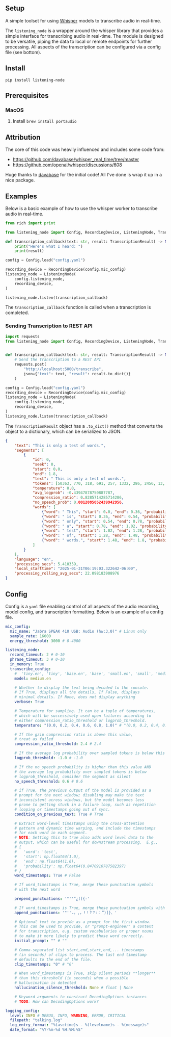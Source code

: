 ## Setup
A simple toolset for using [Whisper](https://openai.com/index/whisper/) models to transcribe audio in real-time.

The `listening_node` is a wrapper around the whisper library that provides a simple interface for transcribing audio in real-time.  The module is designed to be versatile, piping the data to local or remote endpoints for further processing.  All aspects of the transcription can be configured via a config file (see bottom).

## Install
```
pip install listening-node
```

## Prerequisites

### MacOS
1. Install `brew install portaudio`

## Attribution
The core of this code was heavily influenced and includes some code from:
- https://github.com/davabase/whisper_real_time/tree/master
- https://github.com/openai/whisper/discussions/608

Huge thanks to [davabase](https://github.com/davabase) for the initial code!  All I've done is wrap it up in a nice package.

## Examples

Below is a basic example of how to use the whisper worker to transcribe audio in real-time.
```python
from rich import print

from listening_node import Config, RecordingDevice, ListeningNode, TranscriptionResult

def transcription_callback(text: str, result: TranscriptionResult) -> None:
    print("Here's what I heard: ")
    print(result)

config = Config.load("config.yaml")

recording_device = RecordingDevice(config.mic_config)
listening_node = ListeningNode(
    config.listening_node,
    recording_device,
)

listening_node.listen(transcription_callback)
```

The `transcription_callback` function is called when a transcription is completed. 

### Sending Transcription to REST API
```python
import requests
from listening_node import Config, RecordingDevice, ListeningNode, TranscriptionResult


def transcription_callback(text: str, result: TranscriptionResult) -> None:
    # Send the transcription to a REST API
    requests.post(
        "http://localhost:5000/transcribe",
        json={"text": text, "result": result.to_dict()}
    )

config = Config.load("config.yaml")
recording_device = RecordingDevice(config.mic_config)
listening_node = ListeningNode(
    config.listening_node,
    recording_device,
)
listening_node.listen(transcription_callback)
```

The `TranscriptionResult` object has a `.to_dict()` method that converts the object to a dictionary, which can be serialized to JSON.

```json
{
    "text": "This is only a test of words.",
    "segments": [
        {
            "id": 0,
            "seek": 0,
            "start": 0.0,
            "end": 1.8,
            "text": " This is only a test of words.",
            "tokens": [50363, 770, 318, 691, 257, 1332, 286, 2456, 13, 50463],
            "temperature": 0.0,
            "avg_logprob": -0.43947878750887787,
            "compression_ratio": 0.8285714285714286,
            "no_speech_prob": 0.0012085052439942956,
            "words": [
                {"word": " This", "start": 0.0, "end": 0.36, "probability": 0.750191330909729},
                {"word": " is", "start": 0.36, "end": 0.54, "probability": 0.997636079788208},
                {"word": " only", "start": 0.54, "end": 0.78, "probability": 0.998072624206543},
                {"word": " a", "start": 0.78, "end": 1.02, "probability": 0.9984667897224426},
                {"word": " test", "start": 1.02, "end": 1.28, "probability": 0.9980781078338623},
                {"word": " of", "start": 1.28, "end": 1.48, "probability": 0.99817955493927},
                {"word": " words.", "start": 1.48, "end": 1.8, "probability": 0.9987621307373047}
            ]
        }
    ],
    "language": "en",
    "processing_secs": 5.410359,
    "local_starttime": "2025-01-31T06:19:03.322642-06:00",
    "processing_rolling_avg_secs": 22.098183908976
}
```

## Config
Config is a `yaml` file enabling control of all aspects of the audio recording, model config, and transcription formatting. Below is an example of a config file.

```yaml
mic_config:
  mic_name: "Jabra SPEAK 410 USB: Audio (hw:3,0)" # Linux only
  sample_rate: 16000
  energy_threshold: 3000 # 0-4000

listening_node:
  record_timeout: 2 # 0-10
  phrase_timeout: 3 # 0-10
  in_memory: True
  transcribe_config:
    #  'tiny.en', 'tiny', 'base.en', 'base', 'small.en', 'small', 'medium.en', 'medium', 'large-v1', 'large-v2', 'large-v3', 'large', 'large-v3-turbo', 'turbo'
    model: medium.en

    # Whether to display the text being decoded to the console.
    # If True, displays all the details, If False, displays
    # minimal details. If None, does not display anything
    verbose: True

    # Temperature for sampling. It can be a tuple of temperatures,
    # which will be successively used upon failures according to
    # either compression_ratio_threshold or logprob_threshold.
    temperature: "(0.0, 0.2, 0.4, 0.6, 0.8, 1.0)" # "(0.0, 0.2, 0.4, 0.6, 0.8, 1.0)"

    # If the gzip compression ratio is above this value,
    # treat as failed
    compression_ratio_threshold: 2.4 # 2.4

    # If the average log probability over sampled tokens is below this value, treat as failed
    logprob_threshold: -1.0 # -1.0

    # If the no_speech probability is higher than this value AND
    # the average log probability over sampled tokens is below
    # logprob_threshold, consider the segment as silent
    no_speech_threshold: 0.6 # 0.6

    # if True, the previous output of the model is provided as a
    # prompt for the next window; disabling may make the text
    # inconsistent across windows, but the model becomes less
    # prone to getting stuck in a failure loop, such as repetition
    # looping or timestamps going out of sync.
    condition_on_previous_text: True # True

    # Extract word-level timestamps using the cross-attention
    # pattern and dynamic time warping, and include the timestamps
    # for each word in each segment.
    # NOTE: Setting this to true also adds word level data to the
    # output, which can be useful for downstream processing.  E.g.,
    # {
    #   'word': 'test',
    #   'start': np.float64(1.0),
    #   'end': np.float64(1.6),
    #   'probability': np.float64(0.8470910787582397)
    # }
    word_timestamps: True # False

    # If word_timestamps is True, merge these punctuation symbols
    # with the next word

    prepend_punctuations: '"''“¿([{-'

    # If word_timestamps is True, merge these punctuation symbols with the previous word
    append_punctuations: '"''.。,，!！?？:：”)]}、'

    # Optional text to provide as a prompt for the first window.
    # This can be used to provide, or "prompt-engineer" a context
    # for transcription, e.g. custom vocabularies or proper nouns
    # to make it more likely to predict those word correctly.
    initial_prompt: "" # ""

    # Comma-separated list start,end,start,end,... timestamps
    # (in seconds) of clips to process. The last end timestamp
    # defaults to the end of the file.
    clip_timestamps: "0" # "0"

    # When word_timestamps is True, skip silent periods **longer**
    # than this threshold (in seconds) when a possible
    # hallucination is detected
    hallucination_silence_threshold: None # float | None

    # Keyword arguments to construct DecodingOptions instances
    # TODO: How can DecodingOptions work?

logging_config:
  level: INFO # DEBUG, INFO, WARNING, ERROR, CRITICAL
  filepath: "talking.log"
  log_entry_format: "%(asctime)s - %(levelname)s - %(message)s"
  date_format: "%Y-%m-%d %H:%M:%S"
```

